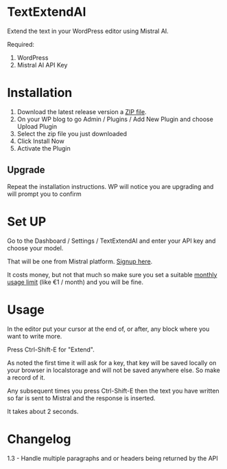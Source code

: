 # TextExtendAI

Extend the text in your WordPress editor using Mistral AI.

Required:

1. WordPress
2. Mistral AI API Key

# Installation

1. Download the latest release version a [ZIP file](https://github.com/raymondclowe/TextExtendAI/releases/latest/download/TextExtendAI.zip).
2. On your WP blog to go Admin / Plugins / Add New Plugin and choose Upload Plugin
3. Select the zip file you just downloaded
4. Click Install Now
5. Activate the Plugin

## Upgrade

Repeat the installation instructions.  WP will notice you are upgrading and will prompt you to confirm


# Set UP

Go to the Dashboard / Settings / TextExtendAI and enter your API key and choose your model.

That will be one from Mistral platform. [Signup here](https://auth.mistral.ai/self-service/registration/browser).

It costs money, but not that much so make sure you set a suitable [monthly usage limit](https://console.mistral.ai/billing/#:~:text=next%20month%20begins.-,Usage%20limit%20(%E2%82%AC)%20*,-Update%20limit) (like €1 / month) and you will be fine.

# Usage

In the editor put your cursor at the end of, or after, any block where you want to write more.

Press Ctrl-Shift-E for "Extend".

As noted the first time it will ask for a key, that key will be saved locally on your browser in localstorage and will not be saved anywhere else. So make a record of it.

Any subsequent times you press Ctrl-Shift-E then the text you have written so far is sent to Mistral and the response is inserted.

It takes about 2 seconds.


# Changelog

1.3 - Handle multiple paragraphs and or headers being returned by the API

